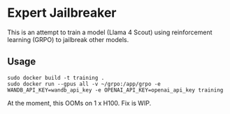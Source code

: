 # Expert Jailbreaker

This is an attempt to train a model (Llama 4 Scout) using reinforcement learning (GRPO) to jailbreak other models.

## Usage

```
sudo docker build -t training .
sudo docker run --gpus all -v ~/grpo:/app/grpo -e WANDB_API_KEY=wandb_api_key -e OPENAI_API_KEY=openai_api_key training
```

At the moment, this OOMs on 1 x H100. Fix is WIP.

